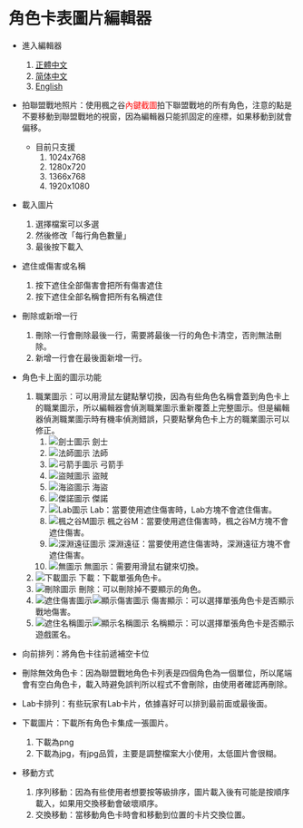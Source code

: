 # 角色卡表圖片編輯器

* 進入編輯器
	1. [正體中文](https://wj654cj86.github.io/maplerole/)
	2. [简体中文](https://wj654cj86.github.io/maplerole/?lang=zh-Hans)
	3. [English](https://wj654cj86.github.io/maplerole/?lang=en)

* 拍聯盟戰地照片：使用楓之谷<span style="color:red">內鍵截圖</span>拍下聯盟戰地的所有角色，注意的點是不要移動到聯盟戰地的視窗，因為編輯器只能抓固定的座標，如果移動到就會偏移。
	* 目前只支援
		1. 1024x768
		2. 1280x720
		3. 1366x768
		4. 1920x1080

* 載入圖片
	1. 選擇檔案可以多選
	2. 然後修改「每行角色數量」
	3. 最後按下載入

* 遮住或傷害或名稱
	1. 按下遮住全部傷害會把所有傷害遮住
	2. 按下遮住全部名稱會把所有名稱遮住

* 刪除或新增一行
	1. 刪除一行會刪除最後一行，需要將最後一行的角色卡清空，否則無法刪除。
	2. 新增一行會在最後面新增一行。

* 角色卡上面的圖示功能
	1. 職業圖示：可以用滑鼠左鍵點擊切換，因為有些角色名稱會蓋到角色卡上的職業圖示，所以編輯器會偵測職業圖示重新覆蓋上完整圖示。但是編輯器偵測職業圖示時有機率偵測錯誤，只要點擊角色卡上方的職業圖示可以修正。
		1. ![劍士圖示](https://wj654cj86.github.io/maplerole/img/icon/warrior.png) 劍士
		2. ![法師圖示](https://wj654cj86.github.io/maplerole/img/icon/magician.png) 法師
		3. ![弓箭手圖示](https://wj654cj86.github.io/maplerole/img/icon/bowman.png) 弓箭手
		4. ![盜賊圖示](https://wj654cj86.github.io/maplerole/img/icon/thief.png) 盜賊
		5. ![海盜圖示](https://wj654cj86.github.io/maplerole/img/icon/pirate.png) 海盜
		6. ![傑諾圖示](https://wj654cj86.github.io/maplerole/img/icon/xenon.png) 傑諾
		7. ![Lab圖示](https://wj654cj86.github.io/maplerole/img/icon/lab.png) Lab：當要使用遮住傷害時，Lab方塊不會遮住傷害。
		8. ![楓之谷M圖示](https://wj654cj86.github.io/maplerole/img/icon/mobile.png) 楓之谷M：當要使用遮住傷害時，楓之谷M方塊不會遮住傷害。
		9. ![深淵遠征圖示](https://wj654cj86.github.io/maplerole/img/icon/expedition.png) 深淵遠征：當要使用遮住傷害時，深淵遠征方塊不會遮住傷害。
		10. ![無圖示](https://wj654cj86.github.io/maplerole/img/icon/card.png) 無圖示：需要用滑鼠右鍵來切換。
	2. ![下載圖示](https://wj654cj86.github.io/maplerole/img/download.png) 下載：下載單張角色卡。
	3. ![刪除圖示](https://wj654cj86.github.io/maplerole/img/cross.png) 刪除：可以刪除掉不要顯示的角色。
	4. ![遮住傷害圖示](https://wj654cj86.github.io/maplerole/img/maskdamage.png)![顯示傷害圖示](https://wj654cj86.github.io/maplerole/img/showdamage.png) 傷害顯示：可以選擇單張角色卡是否顯示戰地傷害。
	5. ![遮住名稱圖示](https://wj654cj86.github.io/maplerole/img/maskname.png)![顯示名稱圖示](https://wj654cj86.github.io/maplerole/img/showname.png) 名稱顯示：可以選擇單張角色卡是否顯示遊戲匿名。

* 向前排列：將角色卡往前遞補空卡位

* 刪除無效角色卡：因為聯盟戰地角色卡列表是四個角色為一個單位，所以尾端會有空白角色卡，載入時避免誤判所以程式不會刪除，由使用者確認再刪除。

* Lab卡排列：有些玩家有Lab卡片，依據喜好可以排到最前面或最後面。

* 下載圖片：下載所有角色卡集成一張圖片。
	1. 下載為png
	2. 下載為jpg，有jpg品質，主要是調整檔案大小使用，太低圖片會很糊。

* 移動方式
	1. 序列移動：因為有些使用者想要按等級排序，圖片載入後有可能是按順序載入，如果用交換移動會破壞順序。
	2. 交換移動：當移動角色卡時會和移動到位置的卡片交換位置。
